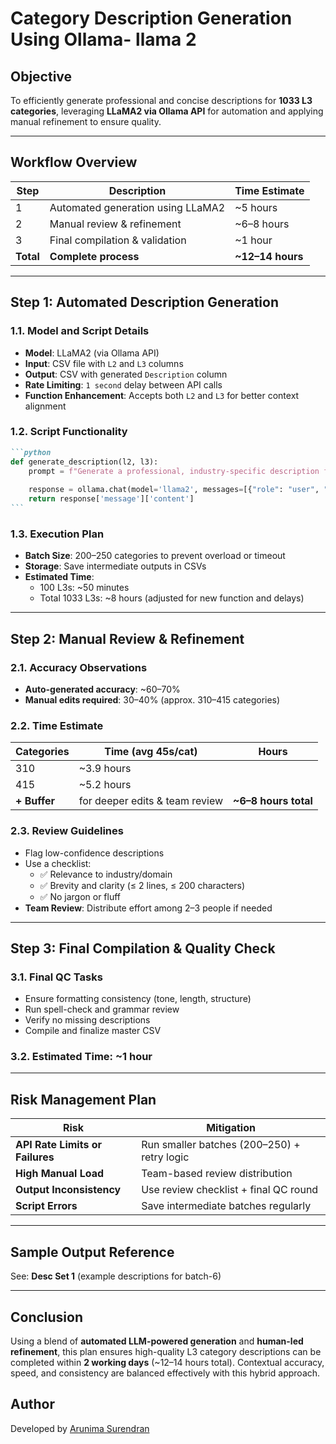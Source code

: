 # Category Description Generation Using Ollama- llama 2

## **Objective**
To efficiently generate professional and concise descriptions for **1033 L3 categories**, leveraging **LLaMA2 via Ollama API** for automation and applying manual refinement to ensure quality.

---

## **Workflow Overview**

| Step | Description | Time Estimate |
|------|-------------|----------------|
| 1 | Automated generation using LLaMA2 | ~5 hours |
| 2 | Manual review & refinement | ~6–8 hours |
| 3 | Final compilation & validation | ~1 hour |
| **Total** | **Complete process** | **~12–14 hours** |

---

## **Step 1: Automated Description Generation**

### 1.1. **Model and Script Details**
- **Model**: LLaMA2 (via Ollama API)
- **Input**: CSV file with `L2` and `L3` columns
- **Output**: CSV with generated `Description` column
- **Rate Limiting**: `1 second` delay between API calls
- **Function Enhancement**: Accepts both `L2` and `L3` for better context alignment

### 1.2. **Script Functionality**
````markdown
```python
def generate_description(l2, l3):
    prompt = f"Generate a professional, industry-specific description for the subcategory: {l3}, refering to the maincategory {l2}. The description should be concise (2 lines max, under 200 characters) and easy to understand."
    
    response = ollama.chat(model='llama2', messages=[{"role": "user", "content": prompt}])
    return response['message']['content']
```
````

### 1.3. **Execution Plan**
- **Batch Size**: 200–250 categories to prevent overload or timeout
- **Storage**: Save intermediate outputs in CSVs
- **Estimated Time**:  
  - 100 L3s: ~50 minutes  
  - Total 1033 L3s: ~8 hours (adjusted for new function and delays)

---

## **Step 2: Manual Review & Refinement**

### 2.1. **Accuracy Observations**
- **Auto-generated accuracy**: ~60–70%
- **Manual edits required**: 30–40% (approx. 310–415 categories)

### 2.2. **Time Estimate**
| Categories | Time (avg 45s/cat) | Hours |
|------------|---------------------|--------|
| 310 | ~3.9 hours |
| 415 | ~5.2 hours |
| **+ Buffer** | for deeper edits & team review | **~6–8 hours total** |

### 2.3. **Review Guidelines**
- Flag low-confidence descriptions
- Use a checklist:
  - ✅ Relevance to industry/domain
  - ✅ Brevity and clarity (≤ 2 lines, ≤ 200 characters)
  - ✅ No jargon or fluff
- **Team Review**: Distribute effort among 2–3 people if needed

---

## **Step 3: Final Compilation & Quality Check**

### 3.1. **Final QC Tasks**
- Ensure formatting consistency (tone, length, structure)
- Run spell-check and grammar review
- Verify no missing descriptions
- Compile and finalize master CSV

### 3.2. **Estimated Time**: ~1 hour

---

## **Risk Management Plan**

| Risk | Mitigation |
|------|------------|
| **API Rate Limits or Failures** | Run smaller batches (200–250) + retry logic |
| **High Manual Load** | Team-based review distribution |
| **Output Inconsistency** | Use review checklist + final QC round |
| **Script Errors** | Save intermediate batches regularly |

---

## **Sample Output Reference**
See: **Desc Set 1** (example descriptions for batch-6)

---

## **Conclusion**
Using a blend of **automated LLM-powered generation** and **human-led refinement**, this plan ensures high-quality L3 category descriptions can be completed within **2 working days** (~12–14 hours total). Contextual accuracy, speed, and consistency are balanced effectively with this hybrid approach.

## Author

Developed by [Arunima Surendran](https://github.com/arunimakanavu)

